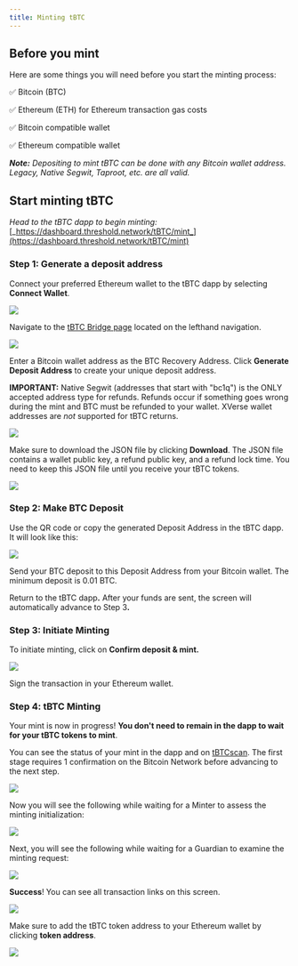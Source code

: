 ```yaml
---
title: Minting tBTC
---
```


## Before you mint <a href="#before-you-start" id="before-you-start"></a>

Here are some things you will need before you start the minting process:

✅ Bitcoin (BTC)

✅ Ethereum (ETH) for Ethereum transaction gas costs

✅ Bitcoin compatible wallet&#x20;

✅ Ethereum compatible wallet

_**Note:** Depositing to mint tBTC can be done with any Bitcoin wallet address. Legacy, Native Segwit, Taproot, etc. are all valid._&#x20;

## Start minting tBTC <a href="#start-minting-tbtc" id="start-minting-tbtc"></a>

_Head to the tBTC dapp to begin minting:_ [_https://dashboard.threshold.network/tBTC/mint_](https://dashboard.threshold.network/tBTC/mint)

### Step 1: Generate a deposit address <a href="#step-1-generate-a-deposit-address" id="step-1-generate-a-deposit-address"></a>

Connect your preferred Ethereum wallet to the tBTC dapp by selecting **Connect Wallet**.

![](/gitbook/image%20%281%29.png)

Navigate to the [tBTC Bridge page](https://dashboard.threshold.network/tBTC/mint) located on the lefthand navigation.

![](/gitbook/image%20%282%29.png)

Enter a Bitcoin wallet address as the BTC Recovery Address. Click **Generate Deposit Address** to create your unique deposit address.

**IMPORTANT:**  Native Segwit (addresses that start with "bc1q") is the ONLY accepted address type for refunds. Refunds occur if something goes wrong during the mint and BTC must be refunded to your wallet. XVerse wallet addresses are _not_ supported for tBTC returns.

![](/gitbook/image%20%283%29.png)

Make sure to download the JSON file by clicking **Download**. The JSON file contains a wallet public key, a refund public key, and a refund lock time. You need to keep this JSON file until you receive your tBTC tokens.

![](/gitbook/image%20%284%29.png)

### Step 2: Make BTC Deposit <a href="#step-2-make-btc-deposit" id="step-2-make-btc-deposit"></a>

Use the QR code or copy the generated Deposit Address in the tBTC dapp. It will look like this:

![](/gitbook/image%20%285%29.png)

Send your BTC deposit to this Deposit Address from your Bitcoin wallet. The minimum deposit is 0.01 BTC.

Return to the tBTC dap&#x70;**.** After your funds are sent, the screen will automatically advance to Step &#x33;**.**

### **Step 3: Initiate Minting** <a href="#step-3-initiate-minting" id="step-3-initiate-minting"></a>

To initiate minting, click on **Confirm deposit & mint.**

![](/gitbook/image%20%286%29.png)

Sign the transaction in your Ethereum wallet.&#x20;

### Step 4: tBTC Minting <a href="#step-4-tbtc-minting" id="step-4-tbtc-minting"></a>

Your mint is now in progress! **You don't need to remain in the dapp to wait for your tBTC tokens to mint**.&#x20;

You can see the status of your mint in the dapp and on [tBTCscan](https://tbtcscan.com/). The first stage requires 1 confirmation on the Bitcoin Network before advancing to the next step.

![](/gitbook/image%20%287%29.png)

Now you will see the following while waiting for a Minter to assess the minting initialization:

![](/gitbook/image%20%288%29.png)

Next, you will see the following while waiting for a Guardian to examine the minting request:

![](/gitbook/image%20%289%29.png)

**Success**! You can see all transaction links on this screen.

![](/gitbook/image%20%2810%29.png)

Make sure to add the tBTC token address to your Ethereum wallet by clicking **token address**.

![](/gitbook/image%20%2811%29.png)

